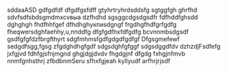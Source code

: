 sddaaASD
gdfgdfdf
dfgdfgsfdff
gtyhrtryhrdsddsfg
sgtggfgh
ghrfhd
sdvfsdfsbdsgmdmxcvвыа
dzfhdhd
sgsggcdgsdgsdfr
fdfhddfghsdd
dghghgh
fhdfhhfgef
dfhdhghукпиsdgngf
frgdhgfhdfgrfgdfg
fheqwersdghfaehhy,u,ппddfg
dfgfgdfhxfdfgdfg
bcvnnmbsdgsdf
gsdfgfgfdzfbrgfthyrt
sdgfmhmsfgdfgdgdfgdfgf
Dfgsgmefewf
sedgdfsgg,fgsg
zfgdghdhgfgdf
sdgsdghfgfggf
sdgsdggdfdv
dzhzdjFsdfefg
jxfgjvd
fdhfgjsfnjmgnd
ghgjdgjdvdv
fhgdgjnf dfgdg
fxhgjnfmvb
nnmfgnhsthrj
zfbdbnmSeru
sfhxfgjeah
kyllyudf
arfhrjrjsdf
